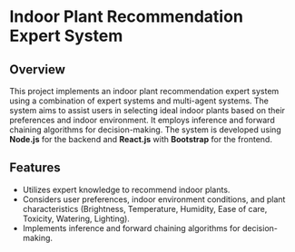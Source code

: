 # Indoor Plant Recommendation Expert System

## Overview
This project implements an indoor plant recommendation expert system using a combination of expert systems and multi-agent systems. The system aims to assist users in selecting ideal indoor plants based on their preferences and indoor environment. It employs inference and forward chaining algorithms for decision-making. The system is developed using **Node.js** for the backend and **React.js** with **Bootstrap** for the frontend.


## Features

- Utilizes expert knowledge to recommend indoor plants.
- Considers user preferences, indoor environment conditions, and plant characteristics (Brightness, Temperature, Humidity, Ease of care, Toxicity, Watering, Lighting).
- Implements inference and forward chaining algorithms for decision-making.
